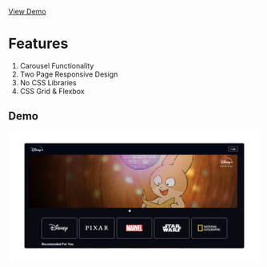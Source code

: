 [View Demo](https://jaspalsingh1998.github.io/disney-clone/)

# Features

1. Carousel Functionality
2. Two Page Responsive Design
3. No CSS Libraries
4. CSS Grid & Flexbox

## Demo

![Demo](./demo.png "Demo")
